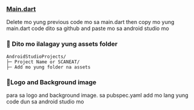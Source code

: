 ### [Main.dart](https://github.com/JonelleNequia/Scan-Eat/blob/main/Main.dart)
Delete mo yung previous code mo sa main.dart then copy mo yung main.dart code dito sa github and paste mo sa android studio mo

### 📁 Dito mo ilalagay yung assets folder

```
AndroidStudioProjects/
├─ Project Name or SCANEAT/
├─ Add mo yung folder na assets
```

### 👀Logo and Background image
para sa logo and background image.
sa pubspec.yaml add mo lang yung code dun sa android studio mo

